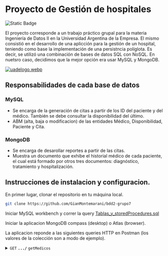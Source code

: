 # Proyecto de Gestión de hospitales

![Static Badge](https://img.shields.io/badge/Grupo-07-blue)

El proyecto corresponde a un trabajo práctico grupal para la materia Ingeniería de Datos II en la Universidad Argentina de la Empresa. El mismo consistió en el desarrollo de una aplicción para la gestión de un hospital, teniendo como base la implementación de una persistncia políglota. Es decir, se utilizó una combinación de bases de datos SQL con NoSQL. En nuetsro caso, decidimos que la mejor opción era usar MySQL y MongoDB.

[![uadelogo.webp](https://i.postimg.cc/gkfGW6Fc/uadelogo.webp)](https://postimg.cc/w7cC5Mjn)
## Responsabilidades de cada base de datos

### MySQL
- Se encarga de la generación de citas a partir de los ID del paciente y del médico. También se debe consultar la disponibilidad del último.
- ABM (alta, baja o modificacion) de las entidades Médico, Disponibilidad, Paciente y Cita.

### MongoDB
- Se encarga de desarollar reportes a partir de las citas.
- Muestra un documento que exhibe el historial médico de cada paciente, el cual está formado por otros tres documentos: diagnóstico, tratamiento y hospitalización.

 ## Instrucciones de instalacion y configuracion.
 En primer lugar, clonar el repositorio en tu máquina local.
 ```bash
 git clone https://github.com/GianMontemarani/bdd2-grupo7
```
Iniciar MySQL workbench y correr la query [Tablas_y_storedProcedures.sql](https://github.com/GianMontemarani/bdd2-grupo7/blob/master/Documentos/Creaci%C3%B3nTablas_y_StoredProcedures.sql)

Iniciar la aplicacion MongoDB compass (desktop) o Atlas (browser).

La aplicacion reponde a las siguientes queries HTTP en Postman (los valores de la colección son a modo de ejemplo).

<details>
 <summary><code>GET</code> <code><b>.../</b></code> <code>getMedicos</code></summary>

##### Parametros
Ninguno
##### Respuesta JSON
```bash
[
    [
        {
            "medico_id": 1,
            "nombre": "pepe",
            "apellido": "shnr",
            "especialidad": "traumatologo"
        },
        {
            "medico_id": 3,
            "nombre": "Juan",
            "apellido": "Perez",
            "especialidad": "Cardiología"
        },
        {
            "medico_id": 4,
            "nombre": "María",
            "apellido": "Lopez",
            "especialidad": "Neurología"
        },
        {
            "medico_id": 5,
            "nombre": "Pedro",
            "apellido": "Gomez",
            "especialidad": "Pediatría"
        },
        {
            "medico_id": 6,
            "nombre": "Ana",
            "apellido": "Martinez",
            "especialidad": "Dermatología"
        },
        {
            "medico_id": 7,
            "nombre": "Luis",
            "apellido": "Garcia",
            "especialidad": "Oftalmología"
        },
        {
            "medico_id": 8,
            "nombre": "Sofia",
            "apellido": "Rodriguez",
            "especialidad": "Ginecología"
        },
        {
            "medico_id": 9,
            "nombre": "Carlos",
            "apellido": "Hernandez",
            "especialidad": "Psiquiatría"
        },
        {
            "medico_id": 10,
            "nombre": "Laura",
            "apellido": "Jimenez",
            "especialidad": "Ortopedia"
        },
        {
            "medico_id": 11,
            "nombre": "Miguel",
            "apellido": "Fernandez",
            "especialidad": "Endocrinología"
        },
        {
            "medico_id": 12,
            "nombre": "Julia",
            "apellido": "Torres",
            "especialidad": "Oncología"
        }
    ],
    {
        "fieldCount": 0,
        "affectedRows": 0,
        "insertId": 0,
        "info": "",
        "serverStatus": 34,
        "warningStatus": 0,
        "changedRows": 0
    }
]
```

## Ayuda
En el caso de que no se pueda iniciar mySQL se debera correr el siguiente comando en la terminal del sistema operativo
> sudo /usr/local/mysql/support-files/mysql.server start
> 
> sudo /usr/local/mysql/support-files/mysql.server stop
> 
> sudo /usr/local/mysql/support-files/mysql.server restart
> 

[Link de la solucion original](https://stackoverflow.com/questions/41995912/macos-cant-start-mysql-server "Link de la solucion original")

## Tecnologías Utilizadas

![JavaScript Badge](https://img.shields.io/badge/JavaScript-F7DF1E?logo=javascript&logoColor=white)
 ![Express.js Badge](https://img.shields.io/badge/Express.js-000000?logo=express&logoColor=white)
 ![MongoDB Badge](https://img.shields.io/badge/MongoDB-47A248?logo=mongodb&logoColor=white)
 ![MySQL Badge](https://img.shields.io/badge/MySQL-4479A1?logo=mysql&logoColor=white)
 ![LaTeX Badge](https://img.shields.io/badge/LaTeX-008080?logo=latex&logoColor=white)






